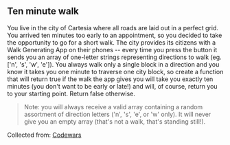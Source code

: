 ## Ten minute walk

You live in the city of Cartesia where all roads are laid out in a perfect grid.
You arrived ten minutes too early to an appointment,
so you decided to take the opportunity to go for a short walk.
The city provides its citizens with a Walk Generating App on their phones --
every time you press the button it sends you an array of one-letter strings
representing directions to walk (eg. ['n', 's', 'w', 'e']).
You always walk only a single block in a direction and you know it takes you one
minute to traverse one city block, so create a function that will return true if
the walk the app gives you will take you exactly ten minutes (you don't want to
be early or late!) and will, of course, return you to your starting point.
Return false otherwise.

> Note: you will always receive a valid array containing a random assortment of
> direction letters ('n', 's', 'e', or 'w' only).
> It will never give you an empty array (that's not a walk, that's standing still!).

Collected from: [Codewars](https://www.codewars.com/kata/54da539698b8a2ad76000228)
